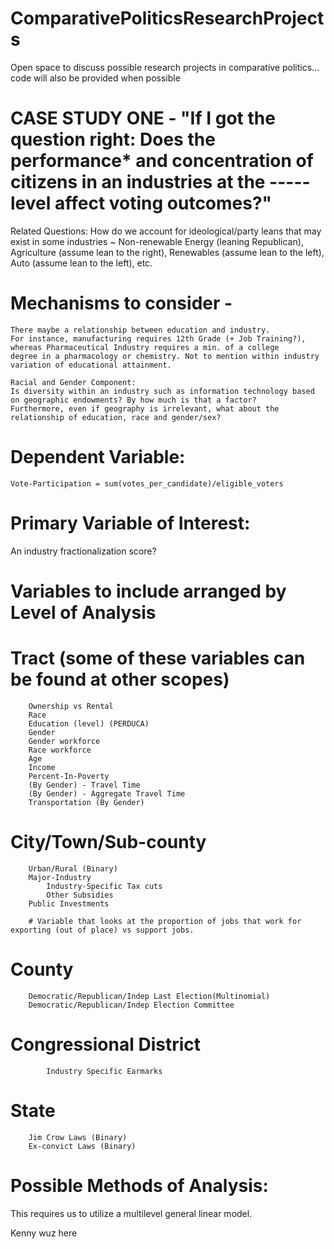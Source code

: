 # ComparativePoliticsResearchProjects

Open space to discuss possible research projects in comparative politics... code will also be provided when possible

# CASE STUDY ONE - "If I got the question right: Does the performance* and concentration of citizens in an industries at the ----- level affect voting outcomes?" 

Related Questions: How do we account for ideological/party leans that may exist in some industries ~ Non-renewable Energy (leaning Republican), Agriculture (assume lean to the right), Renewables (assume lean to the left), Auto (assume lean to the left), etc.

# Mechanisms to consider - 
	There maybe a relationship between education and industry.
	For instance, manufacturing requires 12th Grade (+ Job Training?), whereas Pharmaceutical Industry requires a min. of a college 		     degree in a pharmacology or chemistry. Not to mention within industry variation of educational attainment.
	
	Racial and Gender Component: 
	Is diversity within an industry such as information technology based on geographic endowments? By how much is that a factor?
	Furthermore, even if geography is irrelevant, what about the relationship of education, race and gender/sex?
	
# Dependent Variable: 
	Vote-Participation = sum(votes_per_candidate)/eligible_voters

# Primary Variable of Interest:
  An industry fractionalization score? 

# Variables to include arranged by Level of Analysis
# Tract (some of these variables can be found at other scopes)
		Ownership vs Rental 
		Race
		Education (level) (PERDUCA)
		Gender
		Gender workforce
		Race workforce
		Age
		Income
		Percent-In-Poverty
		(By Gender) - Travel Time
		(By Gender) - Aggregate Travel Time
		Transportation (By Gender)
		
# City/Town/Sub-county
		Urban/Rural (Binary)
		Major-Industry
    		Industry-Specific Tax cuts
    		Other Subsidies
		Public Investments
		
		# Variable that looks at the proportion of jobs that work for exporting (out of place) vs support jobs.
				
# County	
		Democratic/Republican/Indep Last Election(Multinomial)
		Democratic/Republican/Indep Election Committee

# Congressional District
    		Industry Specific Earmarks
		
    
# State	
		Jim Crow Laws (Binary)
		Ex-convict Laws (Binary)
 
# Possible Methods of Analysis:
  This requires us to utilize a multilevel general linear model.


Kenny wuz here
